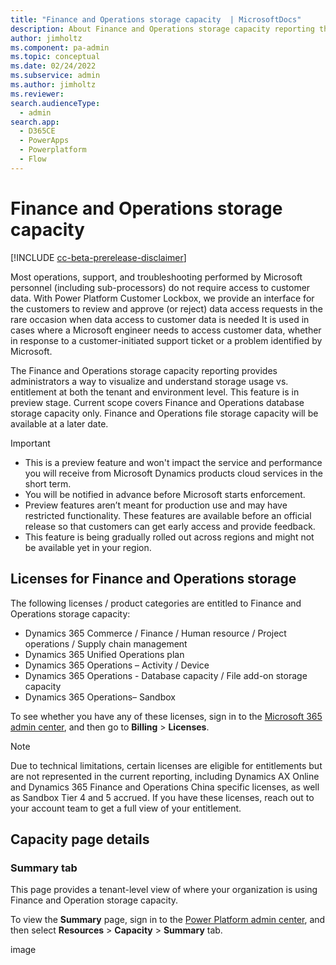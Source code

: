 ```yaml
---
title: "Finance and Operations storage capacity  | MicrosoftDocs"
description: About Finance and Operations storage capacity reporting that provides administrators way to visualize and understand storage usage vs. entitlement.
author: jimholtz
ms.component: pa-admin
ms.topic: conceptual
ms.date: 02/24/2022
ms.subservice: admin
ms.author: jimholtz 
ms.reviewer: 
search.audienceType: 
  - admin
search.app:
  - D365CE
  - PowerApps
  - Powerplatform
  - Flow
---
```

# Finance and Operations storage capacity 

[!INCLUDE [cc-beta-prerelease-disclaimer](../includes/cc-beta-prerelease-disclaimer.md)]

Most operations, support, and troubleshooting performed by Microsoft personnel (including sub-processors) do not require access to customer data. With Power Platform Customer Lockbox, we provide an interface for the customers to review and approve (or reject) data access requests in the rare occasion when data access to customer data is needed It is used in cases where a Microsoft engineer needs to access customer data, whether in response to a customer-initiated support ticket or a problem identified by Microsoft.

The Finance and Operations storage capacity reporting provides administrators a way to visualize and understand storage usage vs. entitlement at both the tenant and environment level. This feature is in preview stage. Current scope covers Finance and Operations database storage capacity only. Finance and Operations file storage capacity will be available at a later date. 

> [!IMPORTANT]
> - This is a preview feature and won't impact the service and performance you will receive from Microsoft Dynamics products cloud services in the short term.
> - You will be notified in advance before Microsoft starts enforcement.
> - Preview features aren’t meant for production use and may have restricted functionality. These features are available before an official release so that customers can get early access and provide feedback.
> - This feature is being gradually rolled out across regions and might not be available yet in your region.

## Licenses for Finance and Operations storage 

The following licenses / product categories are entitled to Finance and Operations storage capacity: 

- Dynamics 365 Commerce / Finance / Human resource / Project operations / Supply chain management 
- Dynamics 365 Unified Operations plan 
- Dynamics 365 Operations – Activity / Device 
- Dynamics 365 Operations - Database capacity / File add-on storage capacity 
- Dynamics 365 Operations– Sandbox 

To see whether you have any of these licenses, sign in to the [Microsoft 365 admin center](https://admin.microsoft.com/), and then go to **Billing** > **Licenses**.  

> [!NOTE]
> Due to technical limitations, certain licenses are eligible for entitlements but are not represented in the current reporting, including Dynamics AX Online and Dynamics 365 Finance and Operations China specific licenses, as well as Sandbox Tier 4 and 5 accrued. If you have these licenses, reach out to your account team to get a full view of your entitlement.

## Capacity page details 

### Summary tab 

This page provides a tenant-level view of where your organization is using Finance and Operation storage capacity. 

To view the **Summary** page, sign in to the [Power Platform admin center](https://admin.powerplatform.microsoft.com), and then select **Resources** > **Capacity** > **Summary** tab. 

image
